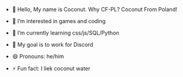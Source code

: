 - 👋 Hello, My name is Coconut. Why CF-PL? Coconut From Poland!

- 👀 I’m interested in games and coding
- 🌱 I’m currently learning css/js/SQL/Python
- 📌 My goal is to work for Discord
- 😄 Pronouns: he/him
- ⚡ Fun fact: I liek coconut water
